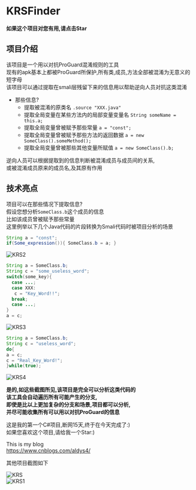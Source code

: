 # KRSFinder

**如果这个项目对您有用,请点击Star**  
## 项目介绍
该项目是一个用以对抗ProGuard混淆规则的工具  
现有的apk基本上都被ProGuard所保护,所有类,成员,方法全部被混淆为无意义的短字母  
该项目可以通过提取在smali层残留下来的信息用以帮助逆向人员对抗这类混淆  

* 那些信息?
  * 提取被混淆的原类名 `.source "XXX.java"`
  * 提取全局变量在某些方法内的局部变量变量名 `String someName = this.a;`
  * 提取全局变量曾被赋予那些常量 `a = "const";`
  * 提取全局变量曾被赋予那些方法的返回数据 `a = new SomeClass().someMethod();`
  * 提取全局变量曾被那些其他变量所赋值 `a = new SomeClass().b;`

逆向人员可以根据提取到的信息判断被混淆成员与成员间的关系,  
或被混淆成员原来的成员名,及其原有作用  
## 技术亮点  

项目可以在那些情况下提取信息?  
假设您想分析`SomeClass.b`这个成员的信息  
比如该成员曾被赋予那些常量  
这里例举以下几个Java代码的片段转换为Smali代码时被项目分析的场景  
```java
String a = "const";
if(Some_expression()){ SomeClass.b = a; }
```
![KRS2](https://user-images.githubusercontent.com/89259981/139191385-c51b8a03-8c3f-45ab-a027-9ecfb076fb92.png)

```java
String a = SomeClass.b;
String c = "some_useless_word";
switch(some_key){
  case ...; 
  case XXX:
   c = "Key_Word!!";
  break;
  case ...;   
}
a = c;
```
![KRS3](https://user-images.githubusercontent.com/89259981/139191583-f4282fb7-d2ff-40af-8211-aa6ad994d818.png)
```java
String a = SomeClass.b;
String c = "useless_word";
do{
a = c;
c = "Real_Key_Word!";
}while(true);
```
![KRS4](https://user-images.githubusercontent.com/89259981/139191614-c167cab3-d4ae-4ef1-ab08-3222d58bee1d.png)

**是的,如这些截图所见,该项目是完全可以分析这类代码的  
该工具会自动遍历所有可能产生的分支,  
即使是比以上更加复杂的分支和场景,项目都可以分析,  
并尽可能收集所有可以用以对抗ProGuard的信息**  

这是我的第一个C#项目,断网15天,终于在今天完成了:)  
如果您喜欢这个项目,请给我一个Star:)  

This is my blog  
https://www.cnblogs.com/aldys4/  

其他项目截图如下  

![KRS](https://user-images.githubusercontent.com/89259981/139191644-6ac1ce00-4343-4a4c-8979-c95dcd2d7fb4.png)  
![KRS1](https://user-images.githubusercontent.com/89259981/139191653-ef00f37a-b299-4c43-b46d-21849e457240.png)


